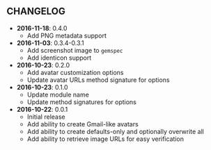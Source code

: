 CHANGELOG
---------
- **2016-11-18**: 0.4.0
  - Add PNG metadata support
- **2016-11-03**: 0.3.4-0.3.1
  - Add screenshot image to `gemspec`
  - Add identicon support
- **2016-10-23**: 0.2.0
  - Add avatar customization options
  - Update avatar URLs method signature for options
- **2016-10-23**: 0.1.0
  - Update module name
  - Update method signatures for options
- **2016-10-22**: 0.0.1
  - Initial release
  - Add ability to create Gmail-like avatars
  - Add ability to create defaults-only and optionally overwrite all
  - Add ability to retrieve image URLs for easy verification
